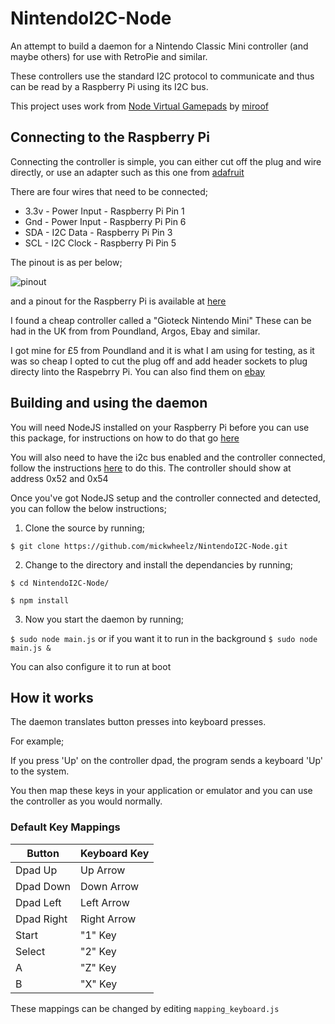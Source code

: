 # NintendoI2C-Node

An attempt to build a daemon for a Nintendo Classic Mini controller (and maybe others) for use with RetroPie and similar.

These controllers use the standard I2C protocol to communicate and thus can be read by a Raspberry Pi using its I2C bus.

This project uses work from [Node Virtual Gamepads](https://github.com/miroof/node-virtual-gamepads) by [miroof](https://github.com/miroof)

## Connecting to the Raspberry Pi

Connecting the controller is simple, you can either cut off the plug and wire directly, or use an adapter such as this one from [adafruit](https://www.adafruit.com/product/345)

There are four wires that need to be connected;

* 3.3v - Power Input - Raspberry Pi Pin 1
* Gnd - Power Input - Raspberry Pi Pin 6
* SDA - I2C Data - Raspberry Pi Pin 3
* SCL - I2C Clock - Raspberry Pi Pin 5

The pinout is as per below;

![pinout](http://img.gunook.com/upload/9/f4/9f466e4b21882a5473c0a61a77a5f166.jpg)

and a pinout for the Raspberry Pi is available at [here](https://pinout.xyz/pinout/i2c)

I found a cheap controller called a "Gioteck Nintendo Mini" These can be had in the UK from from Poundland, Argos, Ebay and similar.

I got mine for £5 from Poundland and it is what I am using for testing, as it was so cheap I opted to cut the plug off and add header sockets to plug directy linto the Raspebrry Pi. You can also find them on [ebay](https://www.ebay.co.uk/itm/Gioteck-Turbo-Controller-for-Nintendo-Classic-Mini-From-the-Argos-Shop-on-ebay/362156662685?epid=719581866&hash=item5452381f9d:g:9uUAAOSwXz9Zk3ZV)

## Building and using the daemon

You will need NodeJS installed on your Raspberry Pi before you can use this package, for instructions on how to do that go [here](http://thisdavej.com/beginners-guide-to-installing-node-js-on-a-raspberry-pi/)

You will also need to have the i2c bus enabled and the controller connected, follow the instructions [here](https://learn.adafruit.com/adafruits-raspberry-pi-lesson-4-gpio-setup/configuring-i2c) to do this. The controller should show at address 0x52 and 0x54

Once you've got NodeJS setup and the controller connected and detected, you can follow the below instructions;

1. Clone the source by running;

`$ git clone https://github.com/mickwheelz/NintendoI2C-Node.git`

2. Change to the directory and install the dependancies by running;

`$ cd NintendoI2C-Node/`

`$ npm install`

3. Now you start the daemon by running;

`$ sudo node main.js` or if you want it to run in the background `$ sudo node main.js &`


You can also configure it to run at boot


## How it works

The daemon translates button presses into keyboard presses.

For example;

If you press 'Up' on the controller dpad, the program sends a keyboard 'Up' to the system.

You then map these keys in your application or emulator and you can use the controller as you would normally.

### Default Key Mappings

|Button | Keyboard Key |
|-------|---------------|
Dpad Up | Up Arrow |
Dpad Down | Down Arrow | 
Dpad Left | Left Arrow |
Dpad Right | Right Arrow |
Start |  "1" Key |
Select | "2" Key |
A | "Z" Key |
B | "X" Key |

These mappings can be changed by editing `mapping_keyboard.js`
